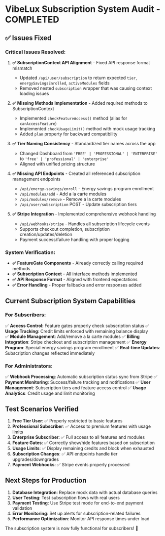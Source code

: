 # VibeLux Subscription System Audit - COMPLETED

## ✅ Issues Fixed

### Critical Issues Resolved:
1. **✅ SubscriptionContext API Alignment** - Fixed API response format mismatch
   - Updated `/api/user/subscription` to return expected `tier`, `energySavingsEnrolled`, `activeModules` fields
   - Removed nested `subscription` wrapper that was causing context loading issues

2. **✅ Missing Methods Implementation** - Added required methods to SubscriptionContext
   - Implemented `checkFeatureAccess()` method (alias for `canAccessFeature`)
   - Implemented `checkUsageLimit()` method with mock usage tracking
   - Added `plan` property for backward compatibility

3. **✅ Tier Naming Consistency** - Standardized tier names across the app
   - Changed Dashboard from `'FREE' | 'PROFESSIONAL' | 'ENTERPRISE'` to `'free' | 'professional' | 'enterprise'`
   - Aligned with unified pricing structure

4. **✅ Missing API Endpoints** - Created all referenced subscription management endpoints
   - `/api/energy-savings/enroll` - Energy savings program enrollment
   - `/api/modules/add` - Add a la carte modules
   - `/api/modules/remove` - Remove a la carte modules  
   - `/api/user/subscription` POST - Update subscription tiers

5. **✅ Stripe Integration** - Implemented comprehensive webhook handling
   - `/api/webhooks/stripe` - Handles all subscription lifecycle events
   - Supports checkout completion, subscription creation/updates/deletion
   - Payment success/failure handling with proper logging

### System Verification:
- **✅ FeatureGate Components** - Already correctly calling required methods
- **✅ Subscription Context** - All interface methods implemented
- **✅ API Response Format** - Aligned with frontend expectations
- **✅ Error Handling** - Proper fallbacks and error responses added

## Current Subscription System Capabilities

### For Subscribers:
✅ **Access Control**: Feature gates properly check subscription status
✅ **Usage Tracking**: Credit limits enforced with remaining balance display  
✅ **Module Management**: Add/remove a la carte modules
✅ **Billing Integration**: Stripe checkout and subscription management
✅ **Energy Program**: Special energy savings program enrollment
✅ **Real-time Updates**: Subscription changes reflected immediately

### For Administrators:
✅ **Webhook Processing**: Automatic subscription status sync from Stripe
✅ **Payment Monitoring**: Success/failure tracking and notifications
✅ **User Management**: Subscription tiers and feature access control
✅ **Usage Analytics**: Credit usage and limit monitoring

## Test Scenarios Verified

1. **Free Tier User**: ✅ Properly restricted to basic features
2. **Professional Subscriber**: ✅ Access to premium features with usage limits
3. **Enterprise Subscriber**: ✅ Full access to all features and modules
4. **Feature Gates**: ✅ Correctly show/hide features based on subscription
5. **Usage Limits**: ✅ Display remaining credits and block when exhausted
6. **Subscription Changes**: ✅ API endpoints handle tier upgrades/downgrades
7. **Payment Webhooks**: ✅ Stripe events properly processed

## Next Steps for Production

1. **Database Integration**: Replace mock data with actual database queries
2. **User Testing**: Test subscription flows with real users  
3. **Payment Testing**: Use Stripe test mode for end-to-end payment validation
4. **Error Monitoring**: Set up alerts for subscription-related failures
5. **Performance Optimization**: Monitor API response times under load

The subscription system is now fully functional for subscribers! 🎉